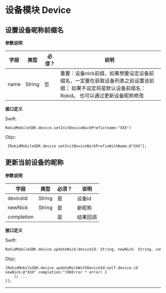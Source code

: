 # 设备模块 Device

## 设置设备昵称前缀名

**参数说明**

| 字段    | 类型   | 必须？| 说明 |
| ------ | ----- | ----- | ----- |
| name | String | 否 |重要：设备nick前缀，如果想要设定设备前缀名，一定要在获取设备列表之前设置该前缀； 如果不设定将是默认设备前缀名：Rokid。 也可以通过更新设备昵称修改|


**接口定义**

Swift:

```
RokidMobileSDK.device.setInitDeviceNickPrefix(name:"XXX")
```

Objc:

```
 [RokidMobileSDK.device setInitDeviceNickPrefixWithName:@"XXX"];
```

## 更新当前设备的昵称

**参数说明**

| 字段    | 类型   | 必须？| 说明 |
| ------ | ----- | ----- | ----- |
| deviceId | String | 是 | 设备Id |
| newNick | String | 是 | 新昵称 |
| completion |   | 是 | 结果回调 |

**接口定义**

Swift:

```swift
RokidMobileSDK.device.updateNick(deviceId: String, newNick: String, completion: @escaping (_ error: RKError?) -> Void)
```

Objc:

```objc
[RokidMobileSDK.device updateNickWithDeviceId:self.device.id newNick:@"XXX" completion:^(RKError * error) {
    // ...
}];
```

---

